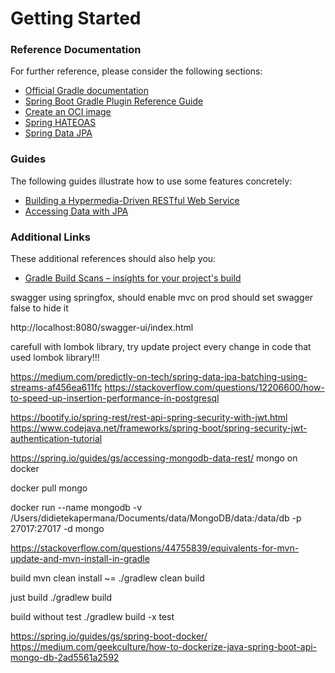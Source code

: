# Getting Started

### Reference Documentation
For further reference, please consider the following sections:

* [Official Gradle documentation](https://docs.gradle.org)
* [Spring Boot Gradle Plugin Reference Guide](https://docs.spring.io/spring-boot/docs/2.7.3/gradle-plugin/reference/html/)
* [Create an OCI image](https://docs.spring.io/spring-boot/docs/2.7.3/gradle-plugin/reference/html/#build-image)
* [Spring HATEOAS](https://docs.spring.io/spring-boot/docs/2.7.3/reference/htmlsingle/#web.spring-hateoas)
* [Spring Data JPA](https://docs.spring.io/spring-boot/docs/2.7.3/reference/htmlsingle/#data.sql.jpa-and-spring-data)

### Guides
The following guides illustrate how to use some features concretely:

* [Building a Hypermedia-Driven RESTful Web Service](https://spring.io/guides/gs/rest-hateoas/)
* [Accessing Data with JPA](https://spring.io/guides/gs/accessing-data-jpa/)

### Additional Links
These additional references should also help you:

* [Gradle Build Scans – insights for your project's build](https://scans.gradle.com#gradle)

swagger using springfox, should enable mvc 
on prod should set swagger false to hide it

http://localhost:8080/swagger-ui/index.html


carefull with lombok library, try update project every change in code that used lombok library!!!


https://medium.com/predictly-on-tech/spring-data-jpa-batching-using-streams-af456ea611fc
https://stackoverflow.com/questions/12206600/how-to-speed-up-insertion-performance-in-postgresql

https://bootify.io/spring-rest/rest-api-spring-security-with-jwt.html
https://www.codejava.net/frameworks/spring-boot/spring-security-jwt-authentication-tutorial

https://spring.io/guides/gs/accessing-mongodb-data-rest/
mongo on docker

docker pull mongo

docker run --name mongodb -v /Users/didietekapermana/Documents/data/MongoDB/data:/data/db -p 27017:27017 -d mongo


https://stackoverflow.com/questions/44755839/equivalents-for-mvn-update-and-mvn-install-in-gradle


build
mvn clean install ~= ./gradlew clean build

just build
./gradlew build

build without test
./gradlew build -x test

https://spring.io/guides/gs/spring-boot-docker/
https://medium.com/geekculture/how-to-dockerize-java-spring-boot-api-mongo-db-2ad5561a2592